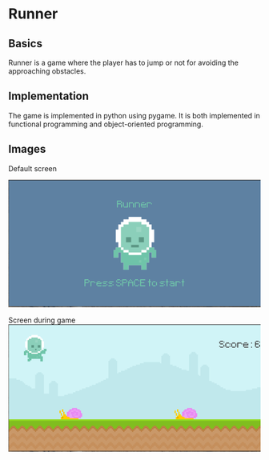 # Runner
## Basics
Runner is a game where the player has to jump or not for avoiding the approaching obstacles.

## Implementation
The game is implemented in python using pygame. It is both implemented in functional programming and object-oriented programming.

## Images
Default screen <br>
<!-- ![Opening-Screen](https://github.com/SouradiptoC/Runner/blob/main/image/default_screen.png) -->
![Opening Screen](image/default_screen.png)

Screen during game <br>
![Screen during Game](image/screen_during_game.png)
